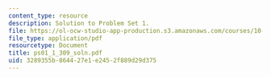 ```yaml
---
content_type: resource
description: Solution to Problem Set 1.
file: https://ol-ocw-studio-app-production.s3.amazonaws.com/courses/10-40-chemical-engineering-thermodynamics-fall-2003/3289355b864427e1e2452f889d29d375_ps01_1_309_soln.pdf
file_type: application/pdf
resourcetype: Document
title: ps01_1_309_soln.pdf
uid: 3289355b-8644-27e1-e245-2f889d29d375
---
```

